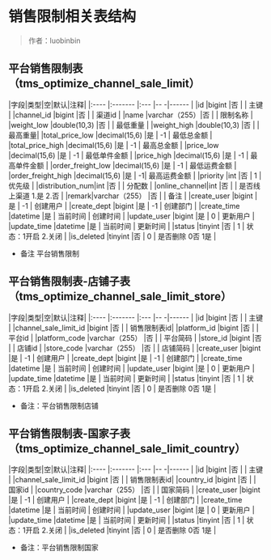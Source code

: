 # 销售限制相关表结构

> 作者：luobinbin

##  平台销售限制表 （tms_optimize_channel_sale_limit）

|字段|类型|空|默认|注释|
|:----    |:-------    |:--- |-- -|------      |
|id    |bigint    |否 |  |     主键        |
|channel_id    |bigint    |否 |  |     渠道id        |
|name |varchar（255）|否 |    |   限制名称  |
|weight_low |double(10,3) |否 |    |   最低重量 |
|weight_high |double(10,3) |否 |    |   最高重量|
|total_price_low |decimal(15,6) |是   |  -1 |   最低总金额    |
|total_price_high |decimal(15,6) |是   |  -1 |    最高总金额 |
|price_low |decimal(15,6) |是   |  -1 |   最低单件金额    |
|price_high |decimal(15,6) |是   |  -1 |    最高单件金额  |
|order_freight_low |decimal(15,6) |是   |  -1 | 最低运费金额 |
|order_freight_high |decimal(15,6) |是   |  -1| 最高运费金额  |
|priority    |int    |否 | 1 |     优先级        |
|distribution_num|int    |否 |  |     分配数        |
|online_channel|int   |否 |  |    是否线上渠道 1.是 2.否        |
|remark|varchar（255）   |否 |  |    备注         |
|create_user |bigint |是   |   -1 |   创建用户    |
|create_dept     |bigint |是   |  -1  |    创建部门     |
|create_time |datetime    |是   | 当前时间  |   创建时间 |
|update_user |bigint    |是   | 0  |   更新用户  |
|update_time |datetime    |是   | 当前时间  |   更新时间  |
|status |tinyint    |否   | 1 |   状态：1开启 2.关闭  |
|is_deleted |tinyint    |否   | 0  |   是否删除 0否 1是  |

- 备注 平台销售限制

    
## 平台销售限制表-店铺子表 （tms_optimize_channel_sale_limit_store）

|字段|类型|空|默认|注释|
|:----    |:-------    |:--- |-- -|------      |
|id    |bigint    |否 |  |     主键        |
|channel_sale_limit_id    |bigint    |否 |  |  销售限制表id|
|platform_id |bigint |否 |    |   平台id  |
|platform_code |varchar（255） |否 |    |   平台简码  |
|store_id |bigint |否 |    |   店铺id  |
|store_code |varchar（255） |否 |    |   店铺简码  |
|create_user |bigint |是   |   -1 |   创建用户    |
|create_dept     |bigint |是   |  -1  |    创建部门     |
|create_time |datetime    |是   | 当前时间  |   创建时间  |
|update_user |bigint    |是   | 0  |   更新用户  |
|update_time |datetime    |是   | 当前时间  |   更新时间  |
|status |tinyint    |否   | 1 |   状态：1开启 2.关闭  |
|is_deleted |tinyint    |否   | 0  |   是否删除 0否 1是  |

- 备注：平台销售限制店铺

    
## 平台销售限制表-国家子表 （tms_optimize_channel_sale_limit_country）

|字段|类型|空|默认|注释|
|:----    |:-------    |:--- |-- -|------      |
|id    |bigint    |否 |  |     主键        |
|channel_sale_limit_id    |bigint    |否 |  |  销售限制表id|
|country_id |bigint |否 |    |   国家id  |
|country_code |varchar（255） |否 |    |   国家简码  |
|create_user |bigint |是   |   -1 |   创建用户    |
|create_dept     |bigint |是   |  -1  |    创建部门     |
|create_time |datetime    |是   | 当前时间  |   创建时间  |
|update_user |bigint    |是   | 0  |   更新用户  |
|update_time |datetime    |是   | 当前时间  |   更新时间  |
|status |tinyint    |否   | 1 |   状态：1开启 2.关闭  |
|is_deleted |tinyint    |否   | 0  |   是否删除 0否 1是  |

- 备注：平台销售限制国家